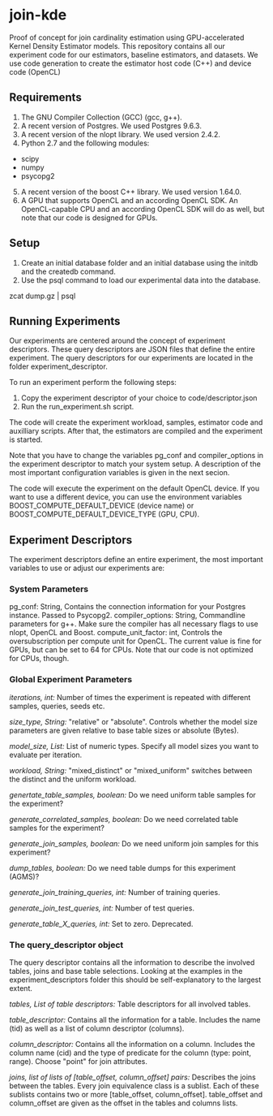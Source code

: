# join-kde
Proof of concept for join cardinality estimation using GPU-accelerated Kernel Density Estimator models. This repository contains all our experiment code for our estimators, baseline estimators, and datasets. We use code generation to create the estimator host code (C++) and device code (OpenCL)

## Requirements
1. The GNU Compiler Collection (GCC) (gcc, g++).
2. A recent version of Postgres. We used Postgres 9.6.3.
3. A recent version of the nlopt library. We used version 2.4.2.
4. Python 2.7 and the following modules:
  *  scipy
  *  numpy
  *  psycopg2
5. A recent version of the boost C++ library. We used version 1.64.0.
6. A GPU that supports OpenCL and an according OpenCL SDK. An OpenCL-capable CPU and an according OpenCL SDK will do as well, but note that our code is designed for GPUs.

## Setup
1. Create an initial database folder and an initial database using the initdb and the createdb command.
2. Use the psql command to load our experimental data into the database.

zcat dump.gz | psql

## Running Experiments
Our experiments are centered around the concept of experiment descriptors. These query descriptors are JSON files that define the entire experiment. The query descriptors for our experiments are located in the folder experiment_descriptor. 

To run an experiment perform the following steps:
1. Copy the experiment descriptor of your choice to code/descriptor.json
2. Run the run_experiment.sh script.

The code will create the experiment workload, samples, estimator code and auxilliary scripts. After that, the estimators are compiled and the experiment is started. 

Note that you have to change the variables pg_conf and compiler_options in the experiment descriptor to match your system setup. A description of the most important configuration variables is given in the next secion.

The code will execute the experiment on the default OpenCL device. If you want to use a different device, you can use the environment variables BOOST_COMPUTE_DEFAULT_DEVICE (device name) or BOOST_COMPUTE_DEFAULT_DEVICE_TYPE (GPU, CPU).


## Experiment Descriptors
The experiment descriptors define an entire experiment, the most important variables to use or adjust our experiments are:

### System Parameters
pg_conf: String, Contains the connection information for your Postgres instance. Passed to Psycopg2.
compiler_options: String, Commandline parameters for g++. Make sure the compiler has all necessary flags to use nlopt, OpenCL and Boost.
compute_unit_factor: int, Controls the oversubscription per compute unit for OpenCL. The current value is fine for GPUs, but can be set to 64 for CPUs. Note that our code is not optimized for CPUs, though.

### Global Experiment Parameters
*iterations, int:* Number of times the experiment is repeated with different samples, queries, seeds etc.

*size_type, String:* "relative" or "absolute". Controls whether the model size parameters are given relative to base table sizes or absolute (Bytes).

*model_size, List:* List of numeric types. Specify all model sizes you want to evaluate per iteration.

*workload, String:* "mixed_distinct" or "mixed_uniform" switches between the distinct and the uniform workload.

*genertate_table_samples, boolean:* Do we need uniform table samples for the experiment? 

*generate_correlated_samples, boolean:* Do we need correlated table samples for the experiment? 

*generate_join_samples, boolean:* Do we need uniform join samples for this experiment?

*dump_tables, boolean:* Do we need table dumps for this experiment (AGMS)?

*generate_join_training_queries, int:* Number of training queries.

*generate_join_test_queries, int:* Number of test queries.

*generate_table_X_queries, int:* Set to zero. Deprecated.

### The query_descriptor object
The query descriptor contains all the information to describe the involved tables, joins and base table selections. Looking at the examples in the experiment_descriptors folder this should be self-explanatory to the largest extent.

*tables, List of table descriptors:* Table descriptors for all involved tables.

*table_descriptor:* Contains all the information for a table. Includes the name (tid) as well as a list of column descriptor (columns).

*column_descriptor:* Contains all the information on a column. Includes the column name (cid) and the type of predicate for the column (type: point, range). Choose "point" for join attributes.

*joins, list of lists of [table_offset, column_offset] pairs:* Describes the joins between the tables. Every join equivalence class is a sublist. Each of these sublists contains two or more [table_offset, column_offset]. table_offset and column_offset are given as the offset in the tables and columns lists.
